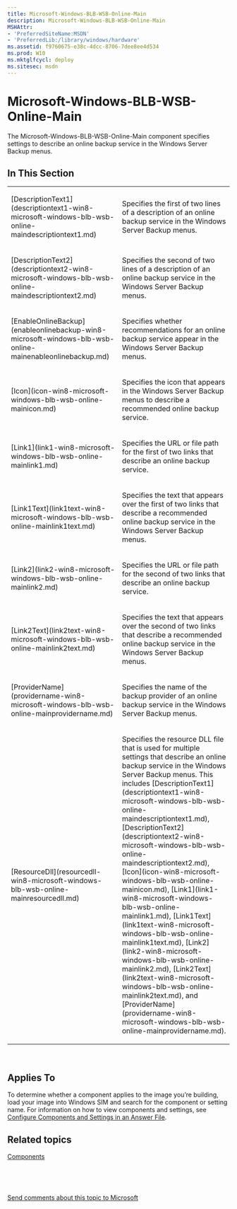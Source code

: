 ```yaml
---
title: Microsoft-Windows-BLB-WSB-Online-Main
description: Microsoft-Windows-BLB-WSB-Online-Main
MSHAttr:
- 'PreferredSiteName:MSDN'
- 'PreferredLib:/library/windows/hardware'
ms.assetid: f9760675-e38c-4dcc-8706-7dee8ee4d534
ms.prod: W10
ms.mktglfcycl: deploy
ms.sitesec: msdn
---
```


# Microsoft-Windows-BLB-WSB-Online-Main


The Microsoft-Windows-BLB-WSB-Online-Main component specifies settings to describe an online backup service in the Windows Server Backup menus.

## In This Section


<table>
<colgroup>
<col width="50%" />
<col width="50%" />
</colgroup>
<tbody>
<tr class="odd">
<td><p>[DescriptionText1](descriptiontext1-win8-microsoft-windows-blb-wsb-online-maindescriptiontext1.md)</p></td>
<td><p>Specifies the first of two lines of a description of an online backup service in the Windows Server Backup menus.</p></td>
</tr>
<tr class="even">
<td><p>[DescriptionText2](descriptiontext2-win8-microsoft-windows-blb-wsb-online-maindescriptiontext2.md)</p></td>
<td><p>Specifies the second of two lines of a description of an online backup service in the Windows Server Backup menus.</p></td>
</tr>
<tr class="odd">
<td><p>[EnableOnlineBackup](enableonlinebackup-win8-microsoft-windows-blb-wsb-online-mainenableonlinebackup.md)</p></td>
<td><p>Specifies whether recommendations for an online backup service appear in the Windows Server Backup menus.</p></td>
</tr>
<tr class="even">
<td><p>[Icon](icon-win8-microsoft-windows-blb-wsb-online-mainicon.md)</p></td>
<td><p>Specifies the icon that appears in the Windows Server Backup menus to describe a recommended online backup service.</p></td>
</tr>
<tr class="odd">
<td><p>[Link1](link1-win8-microsoft-windows-blb-wsb-online-mainlink1.md)</p></td>
<td><p>Specifies the URL or file path for the first of two links that describe an online backup service.</p></td>
</tr>
<tr class="even">
<td><p>[Link1Text](link1text-win8-microsoft-windows-blb-wsb-online-mainlink1text.md)</p></td>
<td><p>Specifies the text that appears over the first of two links that describe a recommended online backup service in the Windows Server Backup menus.</p></td>
</tr>
<tr class="odd">
<td><p>[Link2](link2-win8-microsoft-windows-blb-wsb-online-mainlink2.md)</p></td>
<td><p>Specifies the URL or file path for the second of two links that describe an online backup service.</p></td>
</tr>
<tr class="even">
<td><p>[Link2Text](link2text-win8-microsoft-windows-blb-wsb-online-mainlink2text.md)</p></td>
<td><p>Specifies the text that appears over the second of two links that describe a recommended online backup service in the Windows Server Backup menus.</p></td>
</tr>
<tr class="odd">
<td><p>[ProviderName](providername-win8-microsoft-windows-blb-wsb-online-mainprovidername.md)</p></td>
<td><p>Specifies the name of the backup provider of an online backup service in the Windows Server Backup menus.</p></td>
</tr>
<tr class="even">
<td><p>[ResourceDll](resourcedll-win8-microsoft-windows-blb-wsb-online-mainresourcedll.md)</p></td>
<td><p>Specifies the resource DLL file that is used for multiple settings that describe an online backup service in the Windows Server Backup menus. This includes [DescriptionText1](descriptiontext1-win8-microsoft-windows-blb-wsb-online-maindescriptiontext1.md), [DescriptionText2](descriptiontext2-win8-microsoft-windows-blb-wsb-online-maindescriptiontext2.md), [Icon](icon-win8-microsoft-windows-blb-wsb-online-mainicon.md), [Link1](link1-win8-microsoft-windows-blb-wsb-online-mainlink1.md), [Link1Text](link1text-win8-microsoft-windows-blb-wsb-online-mainlink1text.md), [Link2](link2-win8-microsoft-windows-blb-wsb-online-mainlink2.md), [Link2Text](link2text-win8-microsoft-windows-blb-wsb-online-mainlink2text.md), and [ProviderName](providername-win8-microsoft-windows-blb-wsb-online-mainprovidername.md).</p></td>
</tr>
</tbody>
</table>

 

## Applies To


To determine whether a component applies to the image you’re building, load your image into Windows SIM and search for the component or setting name. For information on how to view components and settings, see [Configure Components and Settings in an Answer File](https://msdn.microsoft.com/library/windows/hardware/dn915078).

## Related topics


[Components](components-b-unattend.md)

 

 

[Send comments about this topic to Microsoft](mailto:wsddocfb@microsoft.com?subject=Documentation%20feedback%20%5Bp_unattend\p_unattend%5D:%20Microsoft-Windows-BLB-WSB-Online-Main%20%20RELEASE:%20%2810/3/2016%29&body=%0A%0APRIVACY%20STATEMENT%0A%0AWe%20use%20your%20feedback%20to%20improve%20the%20documentation.%20We%20don't%20use%20your%20email%20address%20for%20any%20other%20purpose,%20and%20we'll%20remove%20your%20email%20address%20from%20our%20system%20after%20the%20issue%20that%20you're%20reporting%20is%20fixed.%20While%20we're%20working%20to%20fix%20this%20issue,%20we%20might%20send%20you%20an%20email%20message%20to%20ask%20for%20more%20info.%20Later,%20we%20might%20also%20send%20you%20an%20email%20message%20to%20let%20you%20know%20that%20we've%20addressed%20your%20feedback.%0A%0AFor%20more%20info%20about%20Microsoft's%20privacy%20policy,%20see%20http://privacy.microsoft.com/default.aspx. "Send comments about this topic to Microsoft")





